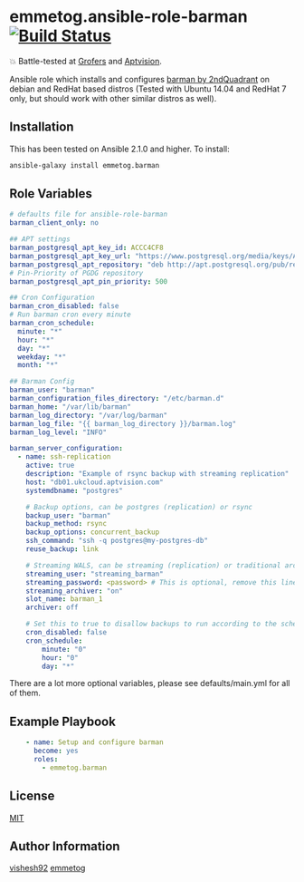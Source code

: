 emmetog.ansible-role-barman [![Build Status](https://travis-ci.org/emmetog/ansible-role-barman.svg?branch=master)](https://travis-ci.org/emmetog/ansible-role-barman)
=========

💥 Battle-tested at [Grofers](https://grofers.com/) and [Aptvision](https://aptvision.com).

Ansible role which installs and configures
[barman by 2ndQuadrant](http://www.pgbarman.org/) on debian and RedHat based distros
(Tested with Ubuntu 14.04 and RedHat 7 only, but should work with other similar distros as well).

Installation
------------

This has been tested on Ansible 2.1.0 and higher.
To install:

```bash
ansible-galaxy install emmetog.barman
```

Role Variables
--------------

```yaml
# defaults file for ansible-role-barman
barman_client_only: no

## APT settings
barman_postgresql_apt_key_id: ACCC4CF8
barman_postgresql_apt_key_url: "https://www.postgresql.org/media/keys/ACCC4CF8.asc"
barman_postgresql_apt_repository: "deb http://apt.postgresql.org/pub/repos/apt/ {{ansible_distribution_release}}-pgdg main"
# Pin-Priority of PGDG repository
barman_postgresql_apt_pin_priority: 500

## Cron Configuration
barman_cron_disabled: false
# Run barman cron every minute
barman_cron_schedule:
  minute: "*"
  hour: "*"
  day: "*"
  weekday: "*"
  month: "*"

## Barman Config
barman_user: "barman"
barman_configuration_files_directory: "/etc/barman.d"
barman_home: "/var/lib/barman"
barman_log_directory: "/var/log/barman"
barman_log_file: "{{ barman_log_directory }}/barman.log"
barman_log_level: "INFO"

barman_server_configuration:
  - name: ssh-replication
    active: true
    description: "Example of rsync backup with streaming replication"
    host: "db01.ukcloud.aptvision.com"
    systemdbname: "postgres"

    # Backup options, can be postgres (replication) or rsync
    backup_user: "barman"
    backup_method: rsync
    backup_options: concurrent_backup
    ssh_command: "ssh -q postgres@my-postgres-db"
    reuse_backup: link

    # Streaming WALS, can be streaming (replication) or traditional archiving
    streaming_user: "streaming_barman"
    streaming_password: <password> # This is optional, remove this line if you want to manage the .pgpass file yourself
    streaming_archiver: "on"
    slot_name: barman_1
    archiver: off

    # Set this to true to disallow backups to run according to the schedule below
    cron_disabled: false
    cron_schedule:
        minute: "0"
        hour: "0"
        day: "*"

```
There are a lot more optional variables, please see defaults/main.yml for all
of them.

Example Playbook
----------------

```yaml
    - name: Setup and configure barman
      become: yes
      roles:
        - emmetog.barman
```

License
-------

[MIT](LICENSE)

Author Information
------------------

[vishesh92](github.com/vishesh92)
[emmetog](github.com/emmetog)
